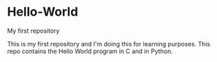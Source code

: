 Hello-World
===========

My first repository

This is my first repository and I'm doing this for learning purposes. This repo contains the Hello World program in C and in Python.
